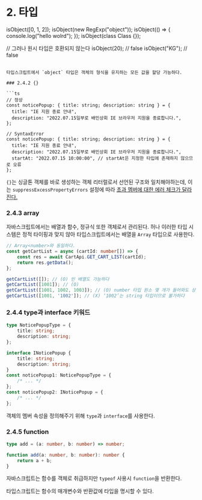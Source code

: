 # 2. 타입

isObject([0, 1, 2]);
isObject(new RegExp("object"));
isObject(() => {
console.log("hello wolrd");
});
isObject(class Class {});

// 그러나 원시 타입은 호환되지 않는다
isObject(20); // false
isObject("KG"); // false

````

타입스크립트에서 `object` 타입은 객체의 형식을 유지하는 모든 값을 할당 가능하다.

### 2.4.2 {}

```ts
// 정상
const noticePopup: { title: string; description: string } = {
  title: "IE 지원 종료 안내",
  description: "2022.07.15일부로 배민상회 IE 브라우저 지원을 종료합니다.",
};

// SyntaxError
const noticePopup: { title: string; description: string } = {
  title: "IE 지원 종료 안내",
  description: "2022.07.15일부로 배민상회 IE 브라우저 지원을 종료합니다.",
  startAt: "2022.07.15 10:00:00", // startAt은 지정한 타입에 존재하지 않으므로 오류
};
````

`{}`는 싱글톤 객체를 바로 생성하는 객체 리터럴로서 선언된 구조와 일치해야하는데, 이는 `suppressExcessPropertyErrors` 설정에 따라 [초과 멤버에 대한 에러 체크가 달라진다.](https://www.cobocho.dev/post/typescript/structural-typing)

### 2.4.3 array

자바스크립트에서는 배열과 함수, 정규식 또한 객체로서 관리된다.
허나 이러한 타입 시스템은 정적 타이핑과 맞지 않아 타입스크립트에서는 배열을 `Array` 타입으로 사용한다.

```ts
// Array<number>와 동일하다.
const getCartList = async (cartId: number[]) => {
	const res = await CartApi.GET_CART_LIST(cartId);
	return res.getData();
};

getCartList([]); // (O) 빈 배열도 가능하다
getCartList([1001]); // (O)
getCartList([1001, 1002, 1003]); // (O) number 타입 원소 몇 개가 들어와도 상관없다
getCartList([1001, '1002']); // (X) ‘1002’는 string 타입이므로 불가하다
```

### 2.4.4 type과 interface 키워드

```ts
type NoticePopupType = {
	title: string;
	description: string;
};

interface INoticePopup {
	title: string;
	description: string;
}
const noticePopup1: NoticePopupType = {
	/* ... */
};
const noticePopup2: INoticePopup = {
	/* ... */
};
```

객체의 멤버 속성을 정의해주기 위해 `type`과 `interface`를 사용한다.

### 2.4.5 function

```ts
type add = (a: number, b: number) => number;

function add(a: number, b: number): number {
	return a + b;
}
```

자바스크립트는 함수를 객체로 취급하지만 `typeof` 사용시 `function`을 반환한다.

타입스크립트는 함수의 매개변수와 반환값에 타입을 명시할 수 있다.

[^1]: 컴퓨터의 메모리를 차지한다.
[^2]: Number와 Bigint. Bigint는 `2^53 - 1`보다 큰 숫자를 다룰 때 사용하는 객체이다.
[^3]: V8 엔진 기준
[^4]: 어떤 타입에 부합하는 변수와 메서드를 가질 경우 해당 타입에 속하는것으로 간주하는 방식이다. <br> "만약 어떤 새가 오리처럼 걷고, 헤엄치고 꽥꽥대면 나는 그 새를 오리라고 부를 것이다."
[^5]: 덕타이핑은 동적 타이핑, 구조저 타이핑은 정적 타이핑에서 사용된다.
[^6]: `|` 연산자를 사용한 타입 `ex) text: string | number`.
[^7]: `any`는 모든 타입을 허용하는 타입이다.
